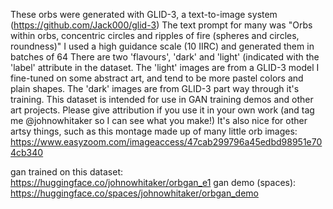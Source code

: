 These orbs were generated with GLID-3, a text-to-image system (https://github.com/Jack000/glid-3)
The text prompt for many was "Orbs within orbs, concentric circles and ripples of fire (spheres and circles, roundness)"
I used a high guidance scale (10 IIRC) and generated them in batches of 64
There are two 'flavours', 'dark' and 'light' (indicated with the 'label' attribute in the dataset. The 'light' images are from a GLID-3 model I fine-tuned on some abstract art, and tend to be more pastel colors and plain shapes. The 'dark' images are from GLID-3 part way through it's training.
This dataset is intended for use in GAN training demos and other art projects. Please give attribution if you use it in your own work (and tag me @johnowhitaker so I can see what you make!)
It's also nice for other artsy things, such as this montage made up of many little orb images: https://www.easyzoom.com/imageaccess/47cab299796a45edbd98951e704cb340

gan trained on this dataset: https://huggingface.co/johnowhitaker/orbgan_e1
gan demo (spaces): https://huggingface.co/spaces/johnowhitaker/orbgan_demo